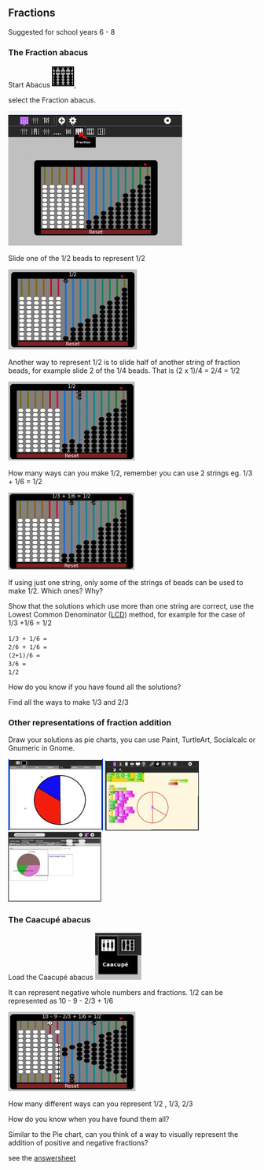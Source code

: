 Fractions
---------

Suggested for school years 6 - 8

### The Fraction abacus

Start Abacus ![](extras/Abacus-icon.png "fig:Abacus-icon.png"),

select the Fraction abacus.

![](extras/Functionabacus.jpg "Functionabacus.jpg")

Slide one of the 1/2 beads to represent 1/2

![](extras/Abacus1of2.jpg "Abacus1of2.jpg")

Another way to represent 1/2 is to slide half of another string of
fraction beads, for example slide 2 of the 1/4 beads. That is (2 x 1)/4
= 2/4 = 1/2

![](extras/Abacus2of4.jpg "Abacus2of4.jpg")

How many ways can you make 1/2, remember you can use 2 strings eg. 1/3 +
1/6 = 1/2

![](extras/Abacus3p6.jpg "Abacus3p6.jpg")

If using just one string, only some of the strings of beads can be used
to make 1/2. Which ones? Why?

Show that the solutions which use more than one string are correct, use
the Lowest Common Denominator
([LCD](http://en.wikipedia.org/wiki/Lowest_common_denominator)) method,
for example for the case of 1/3 +1/6 = 1/2

`1/3 + 1/6 =`\
`2/6 + 1/6 =`\
`(2+1)/6 =`\
`3/6 =`\
`1/2`

How do you know if you have found all the solutions?

Find all the ways to make 1/3 and 2/3

### Other representations of fraction addition

Draw your solutions as pie charts, you can use Paint, TurtleArt,
Socialcalc or Gnumeric in Gnome.

![](extras/1on2piedraw.jpg "fig:1on2piedraw.jpg")
![](extras/Fractionpieturtle.jpg "fig:Fractionpieturtle.jpg")
![](extras/Fractionpiesocialcalc.jpg "fig:Fractionpiesocialcalc.jpg")

### The Caacupé abacus

Load the Caacupé abacus ![](extras/Abacuscaacupe.jpg "fig:Abacuscaacupe.jpg")

It can represent negative whole numbers and fractions. 1/2 can be
represented as 10 - 9 - 2/3 + 1/6

![](extras/Abacus10931.jpg "Abacus10931.jpg")

How many different ways can you represent 1/2 , 1/3, 2/3

How do you know when you have found them all?

Similar to the Pie chart, can you think of a way to visually represent
the addition of positive and negative fractions?

see the [
answersheet](Activities/Abacus/Worksheet/Answersheet "wikilink")

